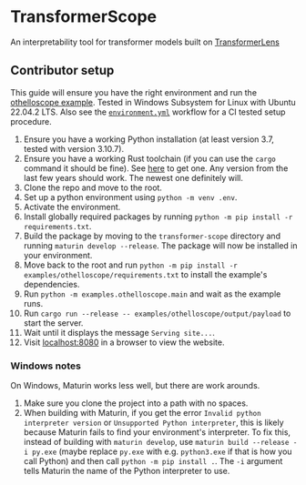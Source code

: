 # TransformerScope
An interpretability tool for transformer models built on [TransformerLens](https://github.com/neelnanda-io/TransformerLens)

## Contributor setup
This guide will ensure you have the right environment and run the [othelloscope example](examples/othelloscope).
Tested in Windows Subsystem for Linux with Ubuntu 22.04.2 LTS.
Also see the [`environment.yml`](.github/workflows/environment.yml) workflow for a CI tested setup procedure.
1. Ensure you have a working Python installation (at least version 3.7, tested with version 3.10.7).
2. Ensure you have a working Rust toolchain (if you can use the `cargo` command it should be fine). 
   See [here](https://www.rust-lang.org/tools/install) to get one.
   Any version from the last few years should work.
   The newest one definitely will.
3. Clone the repo and move to the root.
4. Set up a python environment using `python -m venv .env`.
5. Activate the environment.
6. Install globally required packages by running `python -m pip install -r requirements.txt`.
7. Build the package by moving to the `transformer-scope` directory and running `maturin develop --release`.
   The package will now be installed in your environment.
7. Move back to the root and run `python -m pip install -r examples/othelloscope/requirements.txt` to install the example's dependencies.
8. Run `python -m examples.othelloscope.main` and wait as the example runs.
9. Run `cargo run --release -- examples/othelloscope/output/payload` to start the server.
10. Wait until it displays the message `Serving site...`.
11. Visit [localhost:8080](localhost:8080) in a browser to view the website.

### Windows notes
On Windows, Maturin works less well, but there are work arounds.
1. Make sure you clone the project into a path with no spaces.
2. When building with Maturin, if you get the error `Invalid python interpreter version` or `Unsupported Python interpreter`, this is likely because Maturin fails to find your environment's interpreter.
To fix this, instead of building with `maturin develop`, use `maturin build --release -i py.exe` (maybe replace `py.exe` with e.g. `python3.exe` if that is how you call Python) and then call `python -m pip install .`.
The `-i` argument tells Maturin the name of the Python interpreter to use.
